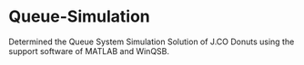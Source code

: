 # Queue-Simulation
Determined the Queue System Simulation Solution of J.CO Donuts using the support software of MATLAB and WinQSB.
